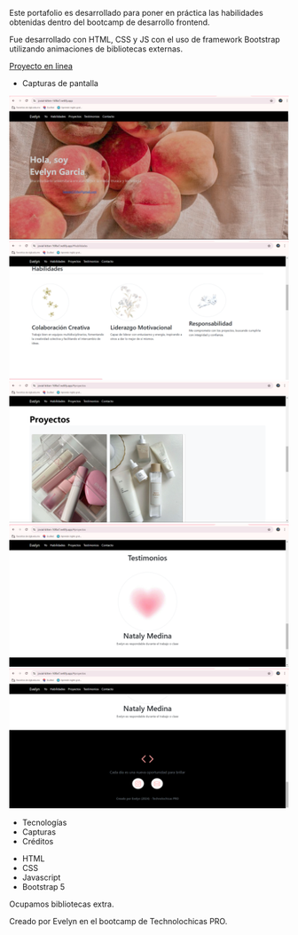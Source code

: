 Este portafolio es desarrollado para poner en práctica las habilidades obtenidas dentro del bootcamp de desarrollo frontend.

Fue desarrollado con HTML, CSS y JS con el uso de framework Bootstrap utilizando animaciones de bibliotecas externas.

[Proyecto en linea](https://jovial-kitten-16f6e7.netlify.app/)

- Capturas de pantalla

![Sección Yo](assets/1.png)
![Sección Yo](assets/2.png)
![Sección Yo](assets/3.png)
![Sección Yo](assets/4.png)
![Sección Yo](assets/5.png)


- Tecnologías
- Capturas
- Créditos

* HTML
* CSS
* Javascript
* Bootstrap 5

Ocupamos bibliotecas extra.

Creado por Evelyn en el bootcamp de Technolochicas PRO.